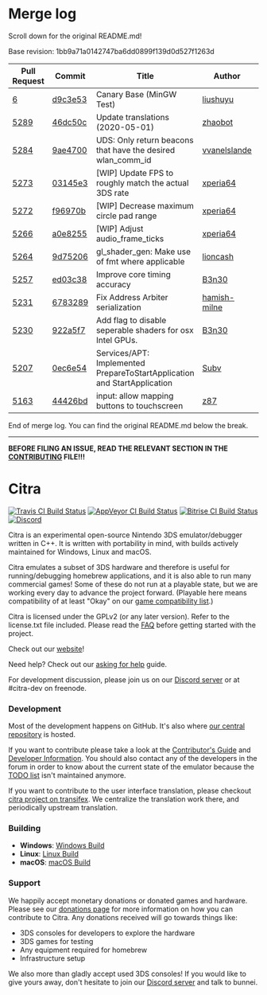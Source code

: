 # Merge log

Scroll down for the original README.md!

Base revision: 1bb9a71a0142747ba6dd0899f139d0d527f1263d

|Pull Request|Commit|Title|Author|Merged?|
|----|----|----|----|----|
|[6](https://github.com/citra-emu/citra-canary/pull/6)|[d9c3e53](https://github.com/citra-emu/citra-canary/pull/6/files/)|Canary Base (MinGW Test)|[liushuyu](https://github.com/liushuyu)|Yes|
|[5289](https://github.com/citra-emu/citra/pull/5289)|[46dc50c](https://github.com/citra-emu/citra/pull/5289/files/)|Update translations (2020-05-01)|[zhaobot](https://github.com/zhaobot)|Yes|
|[5284](https://github.com/citra-emu/citra/pull/5284)|[9ae4700](https://github.com/citra-emu/citra/pull/5284/files/)|UDS: Only return beacons that have the desired wlan_comm_id|[vvanelslande](https://github.com/vvanelslande)|Yes|
|[5273](https://github.com/citra-emu/citra/pull/5273)|[03145e3](https://github.com/citra-emu/citra/pull/5273/files/)|[WIP] Update FPS to roughly match the actual 3DS rate|[xperia64](https://github.com/xperia64)|Yes|
|[5272](https://github.com/citra-emu/citra/pull/5272)|[f96970b](https://github.com/citra-emu/citra/pull/5272/files/)|[WIP] Decrease maximum circle pad range|[xperia64](https://github.com/xperia64)|Yes|
|[5266](https://github.com/citra-emu/citra/pull/5266)|[a0e8255](https://github.com/citra-emu/citra/pull/5266/files/)|[WIP] Adjust audio_frame_ticks|[xperia64](https://github.com/xperia64)|Yes|
|[5264](https://github.com/citra-emu/citra/pull/5264)|[9d75206](https://github.com/citra-emu/citra/pull/5264/files/)|gl_shader_gen: Make use of fmt where applicable|[lioncash](https://github.com/lioncash)|Yes|
|[5257](https://github.com/citra-emu/citra/pull/5257)|[ed03c38](https://github.com/citra-emu/citra/pull/5257/files/)|Improve core timing accuracy|[B3n30](https://github.com/B3n30)|Yes|
|[5231](https://github.com/citra-emu/citra/pull/5231)|[6783289](https://github.com/citra-emu/citra/pull/5231/files/)|Fix Address Arbiter serialization|[hamish-milne](https://github.com/hamish-milne)|Yes|
|[5230](https://github.com/citra-emu/citra/pull/5230)|[922a5f7](https://github.com/citra-emu/citra/pull/5230/files/)|Add flag to disable seperable shaders for osx Intel GPUs. |[B3n30](https://github.com/B3n30)|Yes|
|[5207](https://github.com/citra-emu/citra/pull/5207)|[0ec6e54](https://github.com/citra-emu/citra/pull/5207/files/)|Services/APT: Implemented PrepareToStartApplication and StartApplication|[Subv](https://github.com/Subv)|Yes|
|[5163](https://github.com/citra-emu/citra/pull/5163)|[44426bd](https://github.com/citra-emu/citra/pull/5163/files/)|input: allow mapping buttons to touchscreen|[z87](https://github.com/z87)|Yes|


End of merge log. You can find the original README.md below the break.

------

**BEFORE FILING AN ISSUE, READ THE RELEVANT SECTION IN THE [CONTRIBUTING](https://github.com/citra-emu/citra/wiki/Contributing#reporting-issues) FILE!!!**

Citra
==============
[![Travis CI Build Status](https://travis-ci.com/citra-emu/citra.svg?branch=master)](https://travis-ci.com/citra-emu/citra)
[![AppVeyor CI Build Status](https://ci.appveyor.com/api/projects/status/sdf1o4kh3g1e68m9?svg=true)](https://ci.appveyor.com/project/bunnei/citra)
[![Bitrise CI Build Status](https://app.bitrise.io/app/4ccd8e5720f0d13b/status.svg?token=H32TmbCwxb3OQ-M66KbAyw&branch=master)](https://app.bitrise.io/app/4ccd8e5720f0d13b)
[![Discord](https://img.shields.io/discord/220740965957107713?color=%237289DA&label=Citra&logo=discord&logoColor=white)](https://discord.gg/FAXfZV9)

Citra is an experimental open-source Nintendo 3DS emulator/debugger written in C++. It is written with portability in mind, with builds actively maintained for Windows, Linux and macOS.

Citra emulates a subset of 3DS hardware and therefore is useful for running/debugging homebrew applications, and it is also able to run many commercial games! Some of these do not run at a playable state, but we are working every day to advance the project forward. (Playable here means compatibility of at least "Okay" on our [game compatibility list](https://citra-emu.org/game).)

Citra is licensed under the GPLv2 (or any later version). Refer to the license.txt file included. Please read the [FAQ](https://citra-emu.org/wiki/faq/) before getting started with the project.

Check out our [website](https://citra-emu.org/)!

Need help? Check out our [asking for help](https://citra-emu.org/help/reference/asking/) guide.

For development discussion, please join us on our [Discord server](https://citra-emu.org/discord/) or at #citra-dev on freenode.

### Development

Most of the development happens on GitHub. It's also where [our central repository](https://github.com/citra-emu/citra) is hosted.

If you want to contribute please take a look at the [Contributor's Guide](https://github.com/citra-emu/citra/wiki/Contributing) and [Developer Information](https://github.com/citra-emu/citra/wiki/Developer-Information). You should also contact any of the developers in the forum in order to know about the current state of the emulator because the [TODO list](https://docs.google.com/document/d/1SWIop0uBI9IW8VGg97TAtoT_CHNoP42FzYmvG1F4QDA) isn't maintained anymore.

If you want to contribute to the user interface translation, please checkout [citra project on transifex](https://www.transifex.com/citra/citra). We centralize the translation work there, and periodically upstream translation.

### Building

* __Windows__: [Windows Build](https://github.com/citra-emu/citra/wiki/Building-For-Windows)
* __Linux__: [Linux Build](https://github.com/citra-emu/citra/wiki/Building-For-Linux)
* __macOS__: [macOS Build](https://github.com/citra-emu/citra/wiki/Building-for-macOS)


### Support
We happily accept monetary donations or donated games and hardware. Please see our [donations page](https://citra-emu.org/donate/) for more information on how you can contribute to Citra. Any donations received will go towards things like:
* 3DS consoles for developers to explore the hardware
* 3DS games for testing
* Any equipment required for homebrew
* Infrastructure setup

We also more than gladly accept used 3DS consoles! If you would like to give yours away, don't hesitate to join our [Discord server](https://citra-emu.org/discord/) and talk to bunnei.
